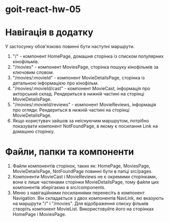 # goit-react-hw-05

# Навігація в додатку

У застосунку обов'язково повинні бути наступні маршрути.

1. "/" - компонент HomePage, домашня сторінка із списком популярних кінофільмів.
2. "/movies" - компонент MoviesPage, сторінка пошуку кінофільмів за ключовим словом.
3. "/movies/:movieId" - компонент MovieDetailsPage, сторінка із детальною інформацією про кінофільм.
4. "/movies/:movieId/cast" - компонент MovieCast, інформація про акторський склад. Рендериться в нижній частині на сторінці MovieDetailsPage.
5. "/movies/:movieId/reviews" - компонент MovieReviews, інформація про огляди. Рендериться в нижній частині на сторінці MovieDetailsPage.
6. Якщо користувач зайшов за неіснуючим маршрутом, потрібно показувати компонент NotFoundPage, в якому є посилання Link на домашню сторінку.

# Файли, папки та компоненти

1. Файли компонентів сторінок, таких як: HomePage, MoviesPage, MovieDetailsPage, NotFoundPage повинні бути в папці src/pages.
2. Компоненти MovieCast і MovieReviews не є окремими сторінками, вони є лише частинами сторінки MovieDetailsPage, тому файли цих компонентів зберігаємо в src/components.
3. Меню з навігаційними посиланнями перенесіть в компонент Navigation. Він складається з двох компонентів NavLink, які вказують на маршрути "/" і "/movies". Для відображення списку фільмів створіть компонент MovieList. Використовуйте його на сторінках HomePage і MoviesPage.
